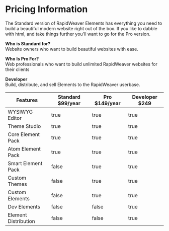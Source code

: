 # Pricing Information

The Standard version of RapidWeaver Elements has everything you need to build a beautiful modern website right out of the box. If you like to dabble with html, and take things further you'll want to go for the Pro version.

**Who is Standard for?** \
Website owners who want to build beautiful websites with ease.

**Who Is Pro For?**\
Web professionals who want to build unlimited RapidWeaver websites for their clients

**Developer**\
Build, distribute, and sell Elements to the RapidWeaver userbase.

<table><thead><tr><th>Features</th><th data-type="checkbox">Standard $99/year</th><th data-type="checkbox">Pro $149/year</th><th data-type="checkbox">Developer $249</th></tr></thead><tbody><tr><td>WYSIWYG Editor</td><td>true</td><td>true</td><td>true</td></tr><tr><td>Theme Studio</td><td>true</td><td>true</td><td>true</td></tr><tr><td>Core Element Pack</td><td>true</td><td>true</td><td>true</td></tr><tr><td>Atom Element Pack</td><td>true</td><td>true</td><td>true</td></tr><tr><td>Smart Element Pack</td><td>false</td><td>true</td><td>true</td></tr><tr><td>Custom Themes</td><td>false</td><td>true</td><td>true</td></tr><tr><td>Custom Elements</td><td>false</td><td>true</td><td>true</td></tr><tr><td>Dev Elements</td><td>false</td><td>false</td><td>true</td></tr><tr><td>Element Distribution</td><td>false</td><td>false</td><td>true</td></tr></tbody></table>



